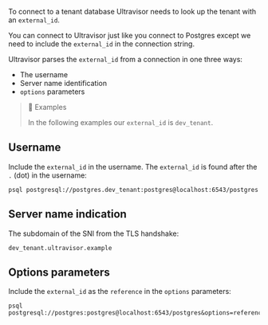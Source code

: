 <!--
SPDX-FileCopyrightText: 2025 Supabase <support@supabase.io>
SPDX-FileCopyrightText: 2025 Łukasz Niemier <~@hauleth.dev>

SPDX-License-Identifier: Apache-2.0
SPDX-License-Identifier: EUPL-1.2
-->

To connect to a tenant database Ultravisor needs to look up the tenant with an
`external_id`.

You can connect to Ultravisor just like you connect to Postgres except we need to
include the `external_id` in the connection string.

Ultravisor parses the `external_id` from a connection in one three ways:

- The username
- Server name identification
- `options` parameters

> 📘 Examples
>
> In the following examples our `external_id` is `dev_tenant`.

## Username

Include the `external_id` in the username. The `external_id` is found after
the `.` (dot) in the username:

```
psql postgresql://postgres.dev_tenant:postgres@localhost:6543/postgres
```

## Server name indication

The subdomain of the SNI from the TLS handshake:

```
dev_tenant.ultravisor.example
```

## Options parameters

Include the `external_id` as the `reference` in the `options` parameters:

```
psql postgresql://postgres:postgres@localhost:6543/postgres&options=reference%3Ddev_tenant
```
